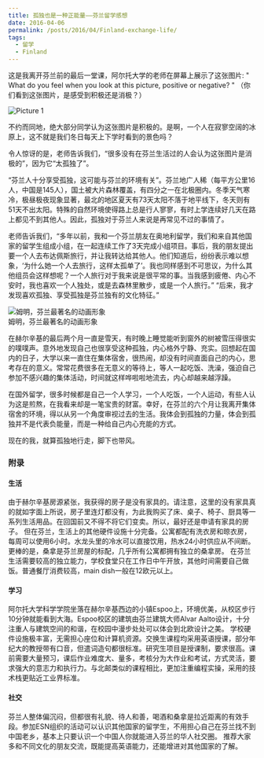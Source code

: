 ```yaml
---
title: 孤独也是一种正能量——芬兰留学感想
date: 2016-04-06
permalink: /posts/2016/04/Finland-exchange-life/
tags: 
  - 留学
  - Finland
---
```


这是我离开芬兰前的最后一堂课，阿尔托大学的老师在屏幕上展示了这张图片: " What do you feel when you look at this picture, positive or negative? " （你们看到这张图片，是感受到积极还是消极？） 

![Picture 1](http://7xkdra.com1.z0.glb.clouddn.com/image/blog/finland_impression.png)
<!-- more -->

不约而同地，绝大部分同学认为这张图片是积极的。是啊，一个人在寂寥空阔的冰原上，这不就是我们冬日每天上下学时看到的景色吗？

令人惊讶的是，老师告诉我们，“很多没有在芬兰生活过的人会认为这张图片是消极的”，因为它“太孤独了”。

“芬兰人十分享受孤独，这可能与芬兰的环境有关”。芬兰地广人稀（每平方公里16人，中国是145人），国土被大片森林覆盖，有四分之一在北极圈内。冬季天气寒冷，极昼极夜现象显著，最北的地区夏天有73天太阳不落于地平线下，冬天则有51天不出太阳。特殊的自然环境使得路上总是行人寥寥，有时上学连续好几天在路上都见不到其他人。因此，孤独对于芬兰人来说是再常见不过的事情了。

老师告诉我们，“多年以前，我和一个芬兰朋友在奥地利留学，我们和来自其他国家的留学生组成小组，在一起连续工作了3天完成小组项目。事后，我的朋友提出要一个人去布达佩斯旅行，并让我转达给其他人。他们知道后，纷纷表示难以想象，‘为什么她一个人去旅行，这样太孤单了’。我也同样感到不可思议，为什么其他组员会这样想呢？一个人旅行对于我来说是很平常的事。当我感到疲倦、内心不安时，我也喜欢一个人独处，或是去森林里散步，或是一个人旅行。”
“后来，我才发现喜欢孤独、享受孤独是芬兰独有的文化特征。”

![姆明，芬兰最著名的动画形象](http://7xkdra.com1.z0.glb.clouddn.com/image%2Fblog%2Ffinland_moomin.jpg)  
姆明，芬兰最著名的动画形象

在赫尔辛基的最后两个月一直是雪天，有时晚上睡觉能听到窗外的树被雪压得很实的噗噗声。意外地发现自己也很享受这种孤独，内心格外宁静、充实。回想起在国内的日子，大学以来一直住在集体宿舍，很热闹，却没有时间直面自己的内心，思考存在的意义。常常花费很多在无意义的等待上，等人一起吃饭、洗澡，强迫自己参加不感兴趣的集体活动，时间就这样哗啦啦地流去，内心却越来越浮躁。

在国外留学，很多时候都是自己一个人学习，一个人吃饭，一个人运动，有些人认为这是煎熬，在我看来却是一笔宝贵的财富。幸好，在芬兰的六个月让我离开集体宿舍的环境，得以从另一个角度审视过去的生活。我体会到孤独的力量，体会到孤独并不是代表负能量，而是一种给自己内心充能的方式。

现在的我，就算孤独地行走，脚下也带风。


### 附录
#### 生活
由于赫尔辛基房源紧张，我获得的房子是没有家具的。请注意，这里的没有家具真的就如字面上所说，房子里连灯都没有，为此我购买了床、桌子、椅子、厨具等一系列生活用品。在回国前又不得不将它们变卖。所以，最好还是申请有家具的房子。
但在芬兰，生活上的其他硬件设施十分完备。公寓都配有洗衣房和晾衣房，每周可以使用6小时。水龙头里的冷水可以直接饮用，热水24小时供应从不间断。更棒的是，桑拿是芬兰房屋的标配，几乎所有公寓都拥有独立的桑拿房。
在芬兰生活需要较高的独立能力，学校食堂只在工作日中午开放，其他时间需要自己做饭。普通餐厅消费较高，main dish一般在12欧元以上。

#### 学习
阿尔托大学科学学院坐落在赫尔辛基西边的小镇Espoo上，环境优美，从校区步行10分钟就能看到大海。Espoo校区的建筑由芬兰建筑大师Alvar Aalto设计，十分注重人与建筑空间的和谐，在校园中漫步处处可以体会到北欧设计之美。
学校硬件设施极丰富，无需担心座位和计算机资源。交换生课程均采用英语授课，部分年纪大的教授带有口音，但遣词造句都很标准。研究生项目是授课制，要求很高。课前需要大量预习，课后作业难度大、量多，考核分为大作业和考试，方式灵活，要求强大的意志力和执行力。与北邮类似的课程相比，更加注重编程实操，采用的技术栈更贴近工业界标准。

#### 社交
芬兰人整体偏沉闷，但都很有礼貌、待人和善，喝酒和桑拿是拉近距离的有效手段。参加ESN组织的活动可以认识其他国家的留学生，不用担心自己在芬兰找不到中国老乡，基本上只要认识一个中国人你就能进入芬兰的华人社交圈。
推荐大家多和不同文化的朋友交流，既能提高英语能力，还能增进对其他国家的了解。
